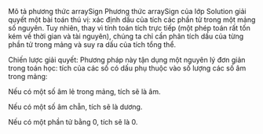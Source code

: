 Mô tả phương thức arraySign
Phương thức arraySign của lớp Solution giải quyết một bài toán thú vị: xác định dấu của tích các phần tử trong một mảng số nguyên. Tuy nhiên, thay vì tính toán tích trực tiếp (một phép toán rất tốn kém về thời gian và tài nguyên), chúng ta chỉ cần phân tích dấu của từng phần tử trong mảng và suy ra dấu của tích tổng thể.

Chiến lược giải quyết:
Phương pháp này tận dụng một nguyên lý đơn giản trong toán học: tích của các số có dấu phụ thuộc vào số lượng các số âm trong mảng:

Nếu có một số âm lẻ trong mảng, tích sẽ là âm.

Nếu có một số âm chẵn, tích sẽ là dương.

Nếu có một phần tử bằng 0, tích sẽ là 0.
